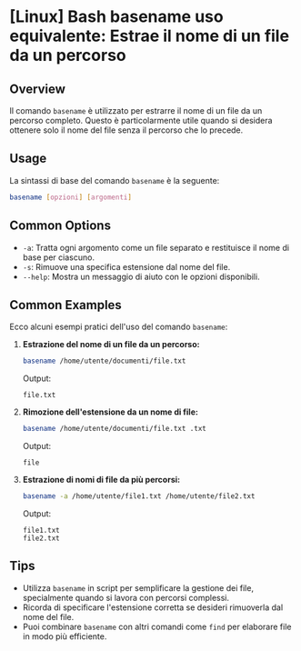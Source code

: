 # [Linux] Bash basename uso equivalente: Estrae il nome di un file da un percorso

## Overview
Il comando `basename` è utilizzato per estrarre il nome di un file da un percorso completo. Questo è particolarmente utile quando si desidera ottenere solo il nome del file senza il percorso che lo precede.

## Usage
La sintassi di base del comando `basename` è la seguente:

```bash
basename [opzioni] [argomenti]
```

## Common Options
- `-a`: Tratta ogni argomento come un file separato e restituisce il nome di base per ciascuno.
- `-s`: Rimuove una specifica estensione dal nome del file.
- `--help`: Mostra un messaggio di aiuto con le opzioni disponibili.

## Common Examples
Ecco alcuni esempi pratici dell'uso del comando `basename`:

1. **Estrazione del nome di un file da un percorso:**
   ```bash
   basename /home/utente/documenti/file.txt
   ```
   Output:
   ```
   file.txt
   ```

2. **Rimozione dell'estensione da un nome di file:**
   ```bash
   basename /home/utente/documenti/file.txt .txt
   ```
   Output:
   ```
   file
   ```

3. **Estrazione di nomi di file da più percorsi:**
   ```bash
   basename -a /home/utente/file1.txt /home/utente/file2.txt
   ```
   Output:
   ```
   file1.txt
   file2.txt
   ```

## Tips
- Utilizza `basename` in script per semplificare la gestione dei file, specialmente quando si lavora con percorsi complessi.
- Ricorda di specificare l'estensione corretta se desideri rimuoverla dal nome del file.
- Puoi combinare `basename` con altri comandi come `find` per elaborare file in modo più efficiente.